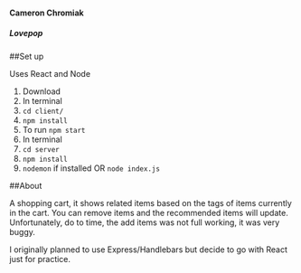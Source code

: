 #### Cameron Chromiak
##### Lovepop


##Set up

Uses React and Node

1. Download
2. In terminal
  1. `cd client/`
  2. `npm install`
  3. To run `npm start`
3. In terminal
  1. `cd server`
  2. `npm install`
  3. `nodemon` if installed OR `node index.js`

##About

A shopping cart, it shows related items based on the tags of items currently
in the cart. You can remove items and the recommended items will update.
Unfortunately, do to time, the add items was not full working, it was very buggy.

I originally planned to use Express/Handlebars but decide to go with React just for practice.
